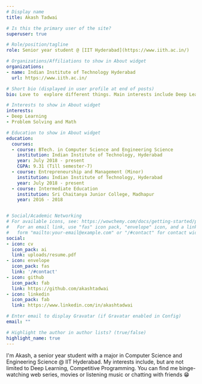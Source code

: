 ```yaml
---
# Display name
title: Akash Tadwai

# Is this the primary user of the site?
superuser: true

# Role/position/tagline
role: Senior year student @ [IIT Hyderabad](https://www.iith.ac.in/)

# Organizations/Affiliations to show in About widget
organizations:
- name: Indian Institute of Technology Hyderabad
  url: https://www.iith.ac.in/

# Short bio (displayed in user profile at end of posts)
bio: Love to  explore different things. Main interests include Deep Learning and Competitive Programming. 

# Interests to show in About widget
interests:
- Deep Learning
- Problem Solving and Math

# Education to show in About widget
education:
  courses:
  - course: BTech. in Computer Science and Engineering Science
    institution: Indian Institute of Technology, Hyderabad
    year: July 2018 - present
    CGPA: 9.31 (Till semester-7)
  - course: Entrepreneurship and Management (Minor)
    institution: Indian Institute of Technology, Hyderabad
    year: July 2018 - present
  - course: Intermediate Education
    institution: Sri Chaitanya Junior College, Madhapur
    year: 2016 - 2018 


# Social/Academic Networking
# For available icons, see: https://wowchemy.com/docs/getting-started/page-builder/#icons
#   For an email link, use "fas" icon pack, "envelope" icon, and a link in the
#   form "mailto:your-email@example.com" or "/#contact" for contact widget.
social:
- icon: cv
  icon_pack: ai
  link: uploads/resume.pdf
- icon: envelope
  icon_pack: fas
  link: '/#contact'
- icon: github
  icon_pack: fab
  link: https://github.com/akashtadwai
- icon: linkedin
  icon_pack: fab
  link: https://www.linkedin.com/in/akashtadwai

# Enter email to display Gravatar (if Gravatar enabled in Config)
email: ""

# Highlight the author in author lists? (true/false)
highlight_name: true
---
```


I'm Akash, a senior year student with a major in Computer Science and Engineering Science @ IIT Hyderabad. My interests include, but are not limited to Deep Learning, Competitive Programming. 
You can find me binge-watching web series, movies or listening music or chatting with friends 😁
<!-- {{< icon name="download" pack="fas" >}} Download my {{< staticref "uploads/resume.pdf" "newtab" >}}resumé{{< /staticref >}}. -->
